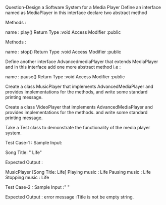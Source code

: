 Question-Design a Software System for a Media Player
Define an interface named as MediaPlayer in this interface declare two abstract method

Methods :

name : play() Return Type :void Access Modifier :public

Methods :

name : stop() Return Type :void Access Modifier :public

Define another interface AdvancedmediaPlayer that extends MediaPlayer and in this interface add one more abstract method i.e :

name : pause() Return Type :void Access Modifier :public

Create a class MusicPlayer that implements AdvancedMediaPlayer and provides implementations for the methods, and write some standard printing message.

Create a class VideoPlayer that implements AdvancedMediaPlayer and provides implementations for the methods. and write some standard printing message.

Take a Test class to demonstrate the functionality of the media player system.

Test Case-1 :
Sample Input:

Song Title: " Life"

Expected Output :

MusicPlayer [Song Title: Life] Playing music : Life Pausing music : Life Stopping music : Life

Test Case-2 :
Sample Input :" "

Expected Output : error message :Title is not be empty string.
